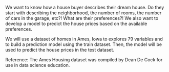 We want to know how a house buyer describes their dream house. Do they start with describing the neighborhood, the number of rooms, the number of cars in the garage, etc?! What are their preferences?! We also want to develop a model to predict the house prices based on the available preferences.

We will use a dataset of homes in Ames, Iowa to explores 79 variables and to build a prediction model using the train dataset. Then, the model will be used to predict the house prices in the test dataset.

Reference:
The Ames Housing dataset was compiled by Dean De Cock for use in data science education.

